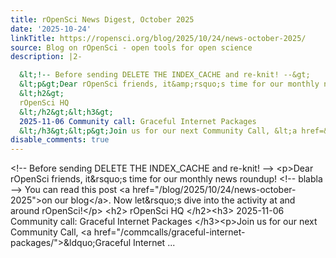 ```yaml
---
title: rOpenSci News Digest, October 2025
date: '2025-10-24'
linkTitle: https://ropensci.org/blog/2025/10/24/news-october-2025/
source: Blog on rOpenSci - open tools for open science
description: |2-

  &lt;!-- Before sending DELETE THE INDEX_CACHE and re-knit! --&gt;
  &lt;p&gt;Dear rOpenSci friends, it&amp;rsquo;s time for our monthly news roundup! &lt;!-- blabla --&gt; You can read this post &lt;a href=&#34;/blog/2025/10/24/news-october-2025&#34;&gt;on our blog&lt;/a&gt;. Now let&amp;rsquo;s dive into the activity at and around rOpenSci!&lt;/p&gt;
  &lt;h2&gt;
  rOpenSci HQ
  &lt;/h2&gt;&lt;h3&gt;
  2025-11-06 Community call: Graceful Internet Packages
  &lt;/h3&gt;&lt;p&gt;Join us for our next Community Call, &lt;a href=&#34;/commcalls/graceful-internet-packages/&#34;&gt;&amp;ldquo;Graceful Internet ...
disable_comments: true
---
```


&lt;!-- Before sending DELETE THE INDEX_CACHE and re-knit! --&gt;
&lt;p&gt;Dear rOpenSci friends, it&amp;rsquo;s time for our monthly news roundup! &lt;!-- blabla --&gt; You can read this post &lt;a href=&#34;/blog/2025/10/24/news-october-2025&#34;&gt;on our blog&lt;/a&gt;. Now let&amp;rsquo;s dive into the activity at and around rOpenSci!&lt;/p&gt;
&lt;h2&gt;
rOpenSci HQ
&lt;/h2&gt;&lt;h3&gt;
2025-11-06 Community call: Graceful Internet Packages
&lt;/h3&gt;&lt;p&gt;Join us for our next Community Call, &lt;a href=&#34;/commcalls/graceful-internet-packages/&#34;&gt;&amp;ldquo;Graceful Internet ...